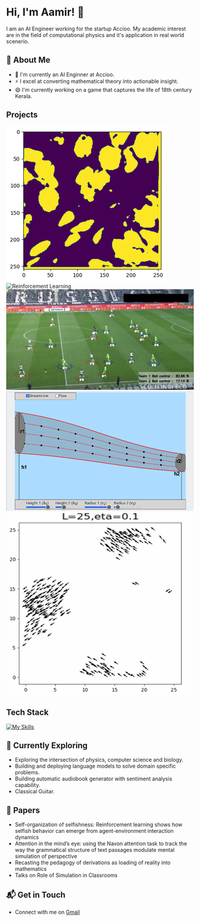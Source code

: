 # Hi, I'm Aamir! 👋

I am an AI Engineer working for the startup Accioo. My academic interest are in the field of computational physics and it's application in real world scenerio.

<!--
![Aamirs's Stats](https://github-readme-stats.vercel.app/api?username=aamirsahil&theme=vue-dark&show_icons=true&hide_border=true&count_private=true)
-->

## 🚀 About Me

- 🔭 I'm currently an AI Enginner at Accioo.
- ⚡ I excel at converting mathematical theory into actionable insight.
- 😄 I'm currently working on a game that captures the life of 18th century Kerala.

## Projects

![cancer project](https://github.com/aamirsahil/aamirsahil/blob/main/images/wsi.png?raw=true)
![Reinforcement Learning](https://github.com/aamirsahil/blob/main/aamirsahil/images/rl.png?raw=true)
![Foot ball](https://github.com/aamirsahil/aamirsahil/blob/main/images/football.png?raw=true)
![Bernoulli](https://github.com/aamirsahil/aamirsahil/blob/main/images/bernoulli.png?raw=true)
![Vicsek](https://github.com/aamirsahil/aamirsahil/blob/main/images/vicsek.png?raw=true)


## Tech Stack
[![My Skills](https://skillicons.dev/icons?i=tensorflow,sklearn,py,cpp,unity,js,html,css)](https://skillicons.dev)

## 🌱 Currently Exploring

- Exploring the intersection of physics, computer science and biology.
- Building and deploying language models to solve domain specific problems.
- Building automatic audiobook generator with sentiment analysis capability.
- Classical Guitar.

 ## 📝 Papers

- Self-organization of selfishness: Reinforcement learning shows how selfish behavior can emerge
from agent-environment interaction dynamics
- Attention in the mind’s eye: using the Navon attention task to track the way the grammatical
structure of text passages modulate mental simulation of perspective
- Recasting the pedagogy of derivations as loading of reality into mathematics
- Talks on Role of Simulation in Classrooms


## 📬 Get in Touch

- Connect with me on [Gmail](notifysahil@gmail.com)

<!--

Here are some ideas to get you started:

- 🔭 I’m currently working on ...
- 🌱 I’m currently learning ...
- 👯 I’m looking to collaborate on ...
- 🤔 I’m looking for help with ...
- 💬 Ask me about ...
- 📫 How to reach me: ...
- 😄 Pronouns: ...
- ⚡ Fun fact: ...
-->
